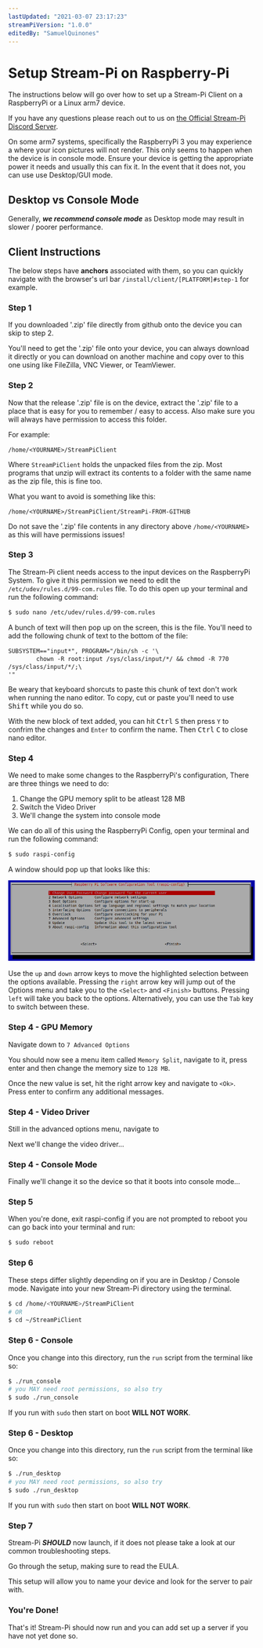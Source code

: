 ```yaml
---
lastUpdated: "2021-03-07 23:17:23"
streamPiVersion: "1.0.0"
editedBy: "SamuelQuinones"
---
```


# Setup Stream-Pi on Raspberry-Pi

The instructions below will go over how to set up a Stream-Pi Client on a RaspberryPi or a Linux arm7 device.

If you have any questions please reach out to us on [the Official Stream-Pi Discord Server](https://discord.gg/BExqGmk).

On some arm7 systems, specifically the RaspberryPi 3 you may experience a where your icon pictures will not render. This only seems to happen when the device is in console mode. Ensure your device is getting the appropriate power it needs and usually this can fix it. In the event that it does not, you can use use Desktop/GUI mode.

## Desktop vs Console Mode

Generally, **_we recommend console mode_** as Desktop mode may result in slower / poorer performance.

## Client Instructions

The below steps have **anchors** associated with them, so you can quickly navigate with the browser's url bar `/install/client/[PLATFORM]#step-1` for example.

### Step 1

If you downloaded '.zip' file directly from github onto the device you can skip to step 2.

You'll need to get the '.zip' file onto your device, you can always download it directly or you can download on another machine and copy over to this one using like FileZilla, VNC Viewer, or TeamViewer.

### Step 2

Now that the release '.zip' file is on the device, extract the '.zip' file to a place that is easy for you to remember / easy to access. Also make sure you will always have permission to access this folder.

For example:

```
/home/<YOURNAME>/StreamPiClient
```

Where `StreamPiClient` holds the unpacked files from the zip. Most programs that unzip will extract its contents to a folder with the same name as the zip file, this is fine too.

What you want to avoid is something like this:

```
/home/<YOURNAME>/StreamPiClient/StreamPi-FROM-GITHUB
```

Do not save the '.zip' file contents in any directory above `/home/<YOURNAME>` as this will have permissions issues!

### Step 3

The Stream-Pi client needs access to the input devices on the RaspberryPi System. To give it this permission we need to edit the `/etc/udev/rules.d/99-com.rules` file. To do this open up your terminal and run the following command:

```bash
$ sudo nano /etc/udev/rules.d/99-com.rules
```

A bunch of text will then pop up on the screen, this is the file. You'll need to add the following chunk of text to the bottom of the file:

```
SUBSYSTEM=="input*", PROGRAM="/bin/sh -c '\
        chown -R root:input /sys/class/input/*/ && chmod -R 770 /sys/class/input/*/;\
'"
```

Be weary that keyboard shorcuts to paste this chunk of text don't work when running the nano editor. To copy, cut or paste you'll need to use <kbd>Shift</kbd> while you do so.

With the new block of text added, you can hit <kbd>Ctrl</kbd> <kbd>S</kbd> then press `Y` to confrim the changes and `Enter` to confirm the name. Then <kbd>Ctrl</kbd> <kbd>C</kbd> to close nano editor.

### Step 4

We need to make some changes to the RaspberryPi's configuration, There are three things we need to do:

1. Change the GPU memory split to be atleast 128 MB
2. Switch the Video Driver
3. We'll change the system into console mode

We can do all of this using the RaspberryPi Config, open your terminal and run the following command:

```bash
$ sudo raspi-config
```

A window should pop up that looks like this:

![raspi-config main screen](https://raw.githubusercontent.com/raspberrypi/documentation/master/configuration/images/raspi-config.png)

Use the `up` and `down` arrow keys to move the highlighted selection between the options available. Pressing the `right` arrow key will jump out of the Options menu and take you to the `<Select>` and `<Finish>` buttons. Pressing `left` will take you back to the options. Alternatively, you can use the `Tab` key to switch between these.

### Step 4 - GPU Memory

Navigate down to `7 Advanced Options`

You should now see a menu item called `Memory Split`, navigate to it, press enter and then change the memory size to `128 MB`.

Once the new value is set, hit the right arrow key and navigate to `<Ok>`. Press enter to confirm any additional messages.

### Step 4 - Video Driver

Still in the advanced options menu, navigate to

Next we'll change the video driver...

### Step 4 - Console Mode

Finally we'll change it so the device so that it boots into console mode...

### Step 5

When you're done, exit raspi-config if you are not prompted to reboot you can go back into your terminal and run:

```bash
$ sudo reboot
```

### Step 6

These steps differ slightly depending on if you are in Desktop / Console mode. Navigate into your new Stream-Pi directory using the terminal.

```bash
$ cd /home/<YOURNAME>/StreamPiClient
# OR
$ cd ~/StreamPiClient
```

### Step 6 - Console

Once you change into this directory, run the `run` script from the terminal like so:

```bash
$ ./run_console
# you MAY need root permissions, so also try
$ sudo ./run_console
```

If you run with `sudo` then start on boot **WILL NOT WORK**.

### Step 6 - Desktop

Once you change into this directory, run the `run` script from the terminal like so:

```bash
$ ./run_desktop
# you MAY need root permissions, so also try
$ sudo ./run_desktop
```

If you run with `sudo` then start on boot **WILL NOT WORK**.

### Step 7

Stream-Pi **_SHOULD_** now launch, if it does not please take a look at our common troubleshooting steps.

Go through the setup, making sure to read the EULA.

This setup will allow you to name your device and look for the server to pair with.

### You're Done!

That's it! Stream-Pi should now run and you can add set up a server if you have not yet done so.
